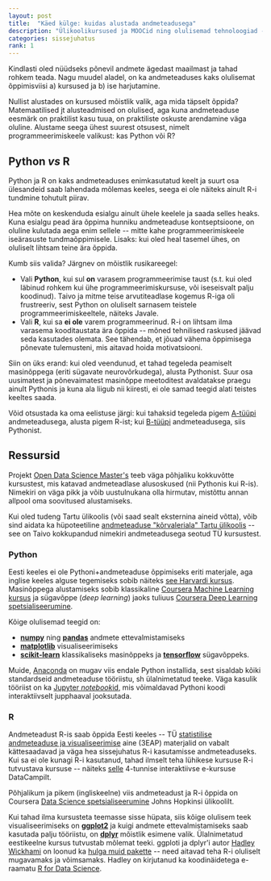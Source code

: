```yaml
---
layout: post
title:  "Käed külge: kuidas alustada andmeteadusega"
description: "Ülikoolikursused ja MOOCid ning olulisemad tehnoloogiad -- näiteks Pythoni ja R-i vahel valimine."
categories: sissejuhatus
rank: 1
---
```


Kindlasti oled nüüdseks põnevil andmete ägedast maailmast ja tahad rohkem teada. Nagu muudel aladel, on ka andmeteaduses kaks olulisemat õppimisviisi a) kursused ja b) ise harjutamine.

Nullist alustades on kursused mõistlik valik, aga mida täpselt õppida? Matemaatilised jt alusteadmised on olulised, aga kuna andmeteaduse eesmärk on praktilist kasu tuua, on praktiliste oskuste arendamine väga oluline. Alustame seega ühest suurest otsusest, nimelt programmeerimiskeele valikust: kas Python või R?

## Python *vs* R

Python ja R on kaks andmeteaduses enimkasutatud keelt ja suurt osa ülesandeid saab lahendada mõlemas keeles, seega ei ole näiteks ainult R-i tundmine tohutult piirav.

Hea mõte on keskenduda esialgu ainult ühele keelele ja saada selles heaks. Kuna esialgu pead ära õppima hunniku andmeteaduse kontseptsioone, on oluline kulutada aega enim sellele -- mitte kahe programmeerimiskeele iseärasuste tundmaõppimisele. Lisaks: kui oled heal tasemel ühes, on oluliselt lihtsam teine ära õppida.

Kumb siis valida? Järgnev on mõistlik rusikareegel:

* Vali **Python**, kui sul **on** varasem programmeerimise taust (s.t. kui oled läbinud rohkem kui ühe programmeerimiskursuse, või iseseisvalt palju koodinud). Taivo ja mitme teise arvutiteadlase kogemus R-iga oli frustreeriv, sest Python on oluliselt sarnasem teistele programmeerimiskeeltele, näiteks Javale.
* Vali **R**, kui sa **ei ole** varem programmeerinud. R-i on lihtsam ilma varasema kooditaustata ära õppida -- mõned tehnilised raskused jäävad seda kasutades olemata. See tähendab, et jõuad vähema õppimisega põnevate tulemusteni, mis aitavad hoida motivatsiooni.

Siin on üks erand: kui oled veendunud, et tahad tegeleda peamiselt masinõppega (eriti sügavate neurovõrkudega), alusta Pythonist. Suur osa uusimatest ja põnevaimatest masinõppe meetoditest avaldatakse praegu ainult Pythonis ja kuna ala liigub nii kiiresti, ei ole samad teegid alati teistes keeltes saada.

Võid otsustada ka oma eelistuse järgi: kui tahaksid tegeleda pigem [A-tüüpi](/sissejuhatus/mis-on-andmeteadus) andmeteadusega, alusta pigem R-ist; kui [B-tüüpi](/sissejuhatus/mis-on-andmeteadus) andmeteadusega, siis Pythonist.

## Ressursid

Projekt [Open Data Science Master's](http://datasciencemasters.org/) teeb väga põhjaliku kokkuvõtte kursustest, mis katavad andmeteadlase alusoskused (nii Pythonis kui R-is). Nimekiri on väga pikk ja võib uustulnukana olla hirmutav, mistõttu annan allpool oma soovitused alustamiseks.

Kui oled tudeng Tartu ülikoolis (või saad sealt eksternina aineid võtta), võib sind aidata ka hüpoteetiline [andmeteaduse "kõrvaleriala" Tartu ülikoolis](https://docs.google.com/document/d/1FRAV8exhZYKp6R0dgeiLKb5dXlapI-uehJ2yCUfstlk/edit) -- see on Taivo kokkupandud nimekiri  andmeteadusega seotud TÜ kursustest.

### Python

Eesti keeles ei ole Pythoni+andmeteaduse õppimiseks eriti materjale, aga inglise keeles alguse tegemiseks sobib näiteks [see Harvardi kursus](http://cs109.github.io/2015/). Masinõppega alustamiseks sobib klassikaline [Coursera Machine Learning kursus](https://www.coursera.org/learn/machine-learning) ja sügavõppe (*deep learning*) jaoks tuliuus [Coursera Deep Learning spetsialiseerumine](https://www.coursera.org/specializations/deep-learning).

Kõige olulisemad teegid on:
* [**numpy**](http://www.numpy.org/) ning [**pandas**](http://pandas.pydata.org/) andmete ettevalmistamiseks
* [**matplotlib**](https://matplotlib.org/) visualiseerimiseks
* [**scikit-learn**](http://scikit-learn.org/) klassikaliseks masinõppeks ja [**tensorflow**](https://www.tensorflow.org/) sügavõppeks.

Muide, [Anaconda](https://www.continuum.io/downloads) on mugav viis endale Python installida, sest sisaldab kõiki standardseid andmeteaduse tööriistu, sh ülalnimetatud teeke. Väga kasulik tööriist on ka [Jupyter *notebook*id](http://jupyter.org/), mis võimaldavad Pythoni koodi interaktiivselt jupphaaval jooksutada.

### R

Andmeteadust R-is saab õppida Eesti keeles -- TÜ [statistilise andmeteaduse ja visualiseerimise](https://andmeteadus.github.io/2017/) aine (3EAP) materjalid on vabalt kättesaadavad ja väga hea sissejuhatus R-i kasutamisse andmeteaduseks. Kui sa ei ole kunagi R-i kasutanud, tahad ilmselt teha lühikese kursuse R-i tutvustava kursuse -- näiteks [selle](https://www.datacamp.com/courses/free-introduction-to-r) 4-tunnise interaktiivse e-kursuse DataCampilt.

Põhjalikum ja pikem (ingliskeelne) viis andmeteadust ja R-i õppida on Coursera [Data Science spetsialiseerumine](https://www.coursera.org/specializations/jhu-data-science) Johns Hopkinsi ülikoolilt.

Kui tahad ilma kursusteta teemasse sisse hüpata, siis kõige olulisem teek visualiseerimiseks on [**ggplot2**](http://ggplot2.org/) ja kuigi andmete ettevalmistamiseks saab kasutada palju tööriistu, on [**dplyr**](http://dplyr.tidyverse.org/) mõistlik esimene valik. Ülalnimetatud eestikeelne kursus tutvustab mõlemat teeki. ggploti ja dplyr'i autor [Hadley Wickhami](http://hadley.nz/) on loonud ka [hulga muid pakette](https://barryrowlingson.github.io/hadleyverse/#1) -- need aitavad teha R-i oluliselt mugavamaks ja võimsamaks. Hadley on kirjutanud ka koodinäidetega e-raamatu [R for Data Science](http://r4ds.had.co.nz/).
